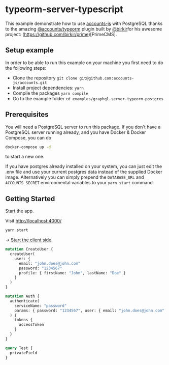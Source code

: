 # typeorm-server-typescript

This example demonstrate how to use [accounts-js](https://github.com/accounts-js/accounts) with PostgreSQL thanks to the amazing [@accounts/typeorm](https://www.npmjs.com/package/@accounts/typeorm) plugin built by [@birkir](https://github.com/birkir/)for his awesome project: (https://github.com/birkir/prime)[PrimeCMS].

## Setup example

In order to be able to run this example on your machine you first need to do the following steps:

- Clone the repository `git clone git@github.com:accounts-js/accounts.git`
- Install project dependencies: `yarn`
- Compile the packages `yarn compile`
- Go to the example folder `cd examples/graphql-server-typeorm-postgres`

## Prerequisites

You will need a PostgreSQL server to run this package. If you don't have a PostgreSQL server running already, and you have Docker & Docker Compose, you can do

```bash
docker-compose up -d
```

to start a new one.

If you have postgres already installed on your system, you can just edit the .env file and use your current postgres data instead of the supplied Docker image.
Alternatively you can simply prepend the `DATABASE_URL` and `ACCOUNTS_SECRET` environmental variables to your `yarn start` command.

## Getting Started

Start the app.

Visit <http://localhost:4000/>

```bash
yarn start
```

-> [Start the client side](../react-graphql-typescript).

```graphql
mutation CreateUser {
  createUser(
    user: {
      email: "john.does@john.com"
      password: "1234567"
      profile: { firstName: "John", lastName: "Doe" }
    }
  )
}

mutation Auth {
  authenticate(
    serviceName: "password"
    params: { password: "1234567", user: { email: "john.does@john.com" } }
  ) {
    tokens {
      accessToken
    }
  }
}

query Test {
  privateField
}
```
